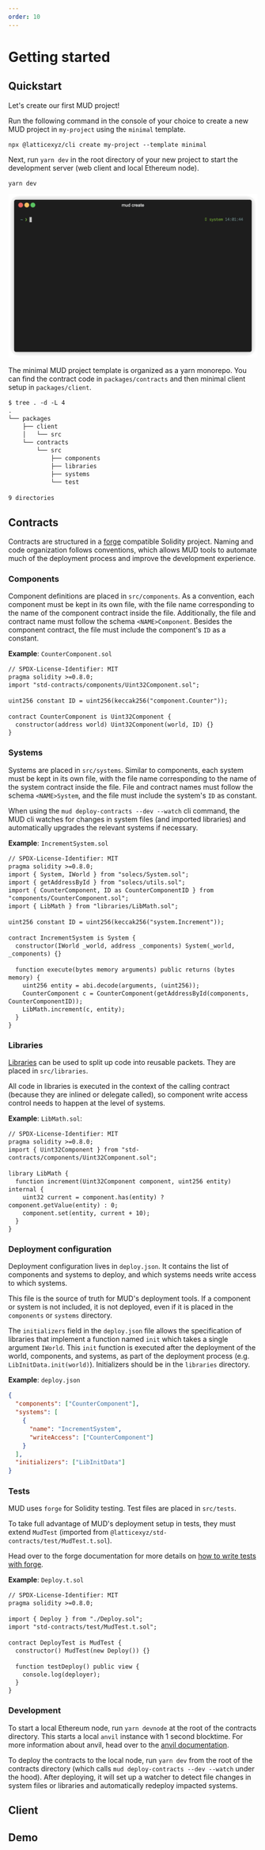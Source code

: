 ```yaml
---
order: 10
---
```


# Getting started

## Quickstart

Let's create our first MUD project!

Run the following command in the console of your choice to create a new MUD project in `my-project` using the `minimal` template.

```shell
npx @latticexyz/cli create my-project --template minimal
```

Next, run `yarn dev` in the root directory of your new project to start the development server (web client and local Ethereum node).

```shell
yarn dev
```

![Starting a new MUD project with the MUD cli](../public/docs/mud-create.gif)

The minimal MUD project template is organized as a yarn monorepo.
You can find the contract code in `packages/contracts` and then minimal client setup in `packages/client`.

```
$ tree . -d -L 4
.
└── packages
    ├── client
    │   └── src
    └── contracts
        └── src
            ├── components
            ├── libraries
            ├── systems
            └── test

9 directories
```

## Contracts

Contracts are structured in a [forge](https://getfoundry.sh/) compatible Solidity project.
Naming and code organization follows conventions, which allows MUD tools to automate much of the deployment process and improve the development experience.

### Components

Component definitions are placed in `src/components`.
As a convention, each component must be kept in its own file, with the file name corresponding to the name of the component contract inside the file.
Additionally, the file and contract name must follow the schema `<NAME>Component`.
Besides the component contract, the file must include the component's `ID` as a constant.

**Example**: `CounterComponent.sol`

```solidity
// SPDX-License-Identifier: MIT
pragma solidity >=0.8.0;
import "std-contracts/components/Uint32Component.sol";

uint256 constant ID = uint256(keccak256("component.Counter"));

contract CounterComponent is Uint32Component {
  constructor(address world) Uint32Component(world, ID) {}
}

```

### Systems

Systems are placed in `src/systems`.
Similar to components, each system must be kept in its own file, with the file name corresponding to the name of the system contract inside the file.
File and contract names must follow the schema `<NAME>System`, and the file must include the system's `ID` as constant.

When using the `mud deploy-contracts --dev --watch` cli command, the MUD cli watches for changes in system files (and imported libraries) and automatically upgrades the relevant systems if necessary.

**Example**: `IncrementSystem.sol`

```solidity
// SPDX-License-Identifier: MIT
pragma solidity >=0.8.0;
import { System, IWorld } from "solecs/System.sol";
import { getAddressById } from "solecs/utils.sol";
import { CounterComponent, ID as CounterComponentID } from "components/CounterComponent.sol";
import { LibMath } from "libraries/LibMath.sol";

uint256 constant ID = uint256(keccak256("system.Increment"));

contract IncrementSystem is System {
  constructor(IWorld _world, address _components) System(_world, _components) {}

  function execute(bytes memory arguments) public returns (bytes memory) {
    uint256 entity = abi.decode(arguments, (uint256));
    CounterComponent c = CounterComponent(getAddressById(components, CounterComponentID));
    LibMath.increment(c, entity);
  }
}

```

### Libraries

[Libraries](https://docs.soliditylang.org/en/v0.8.17/introduction-to-smart-contracts.html?highlight=libraries#delegatecall-and-libraries) can be used to split up code into reusable packets.
They are placed in `src/libraries`.

All code in libraries is executed in the context of the calling contract (because they are inlined or delegate called), so component write access control needs to happen at the level of systems.

**Example**: `LibMath.sol`:

```solidity
// SPDX-License-Identifier: MIT
pragma solidity >=0.8.0;
import { Uint32Component } from "std-contracts/components/Uint32Component.sol";

library LibMath {
  function increment(Uint32Component component, uint256 entity) internal {
    uint32 current = component.has(entity) ? component.getValue(entity) : 0;
    component.set(entity, current + 10);
  }
}

```

### Deployment configuration

Deployment configuration lives in `deploy.json`.
It contains the list of components and systems to deploy, and which systems needs write access to which systems.

This file is the source of truth for MUD's deployment tools.
If a component or system is not included, it is not deployed, even if it is placed in the `components` or `systems` directory.

The `initializers` field in the `deploy.json` file allows the specification of libraries that implement a function named `init` which takes a single argument `IWorld`. This `init` function is executed after the deployment of the world, components, and systems, as part of the deployment process (e.g. `LibInitData.init(world)`).
Initializers should be in the `libraries` directory.

**Example**: `deploy.json`

```json
{
  "components": ["CounterComponent"],
  "systems": [
    {
      "name": "IncrementSystem",
      "writeAccess": ["CounterComponent"]
    }
  ],
  "initializers": ["LibInitData"]
}
```

### Tests

MUD uses `forge` for Solidity testing.
Test files are placed in `src/tests`.

To take full advantage of MUD's deployment setup in tests, they must extend `MudTest` (imported from `@latticexyz/std-contracts/test/MudTest.t.sol`).

Head over to the forge documentation for more details on [how to write tests with forge](https://book.getfoundry.sh/forge/writing-tests).

**Example**: `Deploy.t.sol`

```solidity
// SPDX-License-Identifier: MIT
pragma solidity >=0.8.0;

import { Deploy } from "./Deploy.sol";
import "std-contracts/test/MudTest.t.sol";

contract DeployTest is MudTest {
  constructor() MudTest(new Deploy()) {}

  function testDeploy() public view {
    console.log(deployer);
  }
}

```

### Development

To start a local Ethereum node, run `yarn devnode` at the root of the contracts directory.
This starts a local `anvil` instance with 1 second blocktime.
For more information about anvil, head over to the [anvil documentation](https://book.getfoundry.sh/anvil/).

To deploy the contracts to the local node, run `yarn dev` from the root of the contracts directory (which calls `mud deploy-contracts --dev --watch` under the hood).
After deploying, it will set up a watcher to detect file changes in system files or libraries and automatically redeploy impacted systems.

## Client

## Demo
